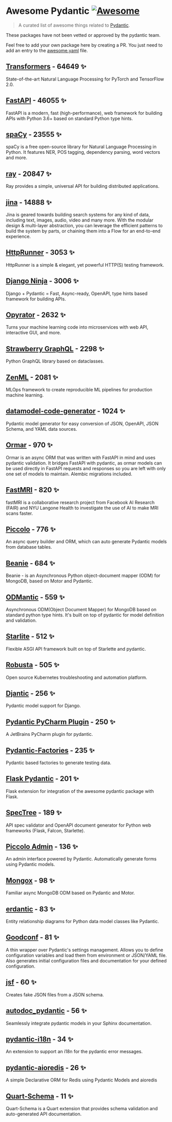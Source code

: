 # Awesome Pydantic [![Awesome](https://awesome.re/badge-flat.svg)](https://github.com/sindresorhus/awesome)

> A curated list of awesome things related to [Pydantic](https://pydantic-docs.helpmanual.io/).

These packages have not been vetted or approved by the pydantic team.

Feel free to add your own package here by creating a PR. You just need to add an entry to the [awesome.yaml](./awesome.yaml) file.


## [Transformers](https://github.com/huggingface/transformers) - 64649 ✨

State-of-the-art Natural Language Processing for PyTorch and TensorFlow 2.0.

## [FastAPI](https://github.com/tiangolo/fastapi) - 46055 ✨

FastAPI is a modern, fast (high-performance), web framework for building APIs with Python 3.6+ based on standard Python type hints.

## [spaCy](https://github.com/explosion/spaCy) - 23555 ✨

spaCy is a free open-source library for Natural Language Processing in Python. It features NER, POS tagging, dependency parsing, word vectors and more.

## [ray](https://github.com/ray-project/ray) - 20847 ✨

Ray provides a simple, universal API for building distributed applications.

## [jina](https://github.com/jina-ai/jina) - 14888 ✨

Jina is geared towards building search systems for any kind of data, including text, images, audio, video and many more. With the modular design & multi-layer abstraction, you can leverage the efficient patterns to build the system by parts, or chaining them into a Flow for an end-to-end experience.

## [HttpRunner](https://github.com/httprunner/httprunner) - 3053 ✨

HttpRunner is a simple & elegant, yet powerful HTTP(S) testing framework.

## [Django Ninja](https://github.com/vitalik/django-ninja) - 3006 ✨

Django + Pydantic = Fast, Async-ready, OpenAPI, type hints based framework for building APIs.

## [Opyrator](https://github.com/ml-tooling/opyrator) - 2632 ✨

Turns your machine learning code into microservices with web API, interactive GUI, and more.

## [Strawberry GraphQL](https://github.com/strawberry-graphql/strawberry) - 2298 ✨

Python GraphQL library based on dataclasses.

## [ZenML](https://github.com/zenml-io/zenml) - 2081 ✨

MLOps framework to create reproducible ML pipelines for production machine learning.

## [datamodel-code-generator](https://github.com/koxudaxi/datamodel-code-generator) - 1024 ✨

Pydantic model generator for easy conversion of JSON, OpenAPI, JSON Schema, and YAML data sources.

## [Ormar](https://github.com/collerek/ormar) - 970 ✨

Ormar is an async ORM that was written with FastAPI in mind and uses pydantic validation. It bridges FastAPI with pydantic, as ormar models can be used directly in FastAPI requests and responses so you are left with only one set of models to maintain. Alembic migrations included.

## [FastMRI](https://github.com/facebookresearch/fastMRI) - 820 ✨

fastMRI is a collaborative research project from Facebook AI Research (FAIR) and NYU Langone Health to investigate the use of AI to make MRI scans faster.

## [Piccolo](https://github.com/piccolo-orm/piccolo) - 776 ✨

An async query builder and ORM, which can auto generate Pydantic models from database tables.

## [Beanie](https://github.com/roman-right/beanie) - 684 ✨

Beanie - is an Asynchronous Python object-document mapper (ODM) for MongoDB, based on Motor and Pydantic.

## [ODMantic](https://github.com/art049/odmantic) - 559 ✨

Asynchronous ODM(Object Document Mapper) for MongoDB based on standard python type hints. It's built on top of pydantic for model definition and validation.

## [Starlite](https://github.com/Goldziher/starlite) - 512 ✨

Flexible ASGI API framework built on top of Starlette and pydantic.

## [Robusta](https://github.com/robusta-dev/robusta) - 505 ✨

Open source Kubernetes troubleshooting and automation platform.

## [Djantic](https://github.com/jordaneremieff/djantic) - 256 ✨

Pydantic model support for Django.

## [Pydantic PyCharm Plugin](https://github.com/koxudaxi/pydantic-pycharm-plugin) - 250 ✨

A JetBrains PyCharm plugin for pydantic.

## [Pydantic-Factories](https://github.com/Goldziher/pydantic-factories) - 235 ✨

Pydantic based factories to generate testing data.

## [Flask Pydantic](https://github.com/bauerji/flask_pydantic) - 201 ✨

Flask extension for integration of the awesome pydantic package with Flask.

## [SpecTree](https://github.com/0b01001001/spectree) - 189 ✨

API spec validator and OpenAPI document generator for Python web frameworks (Flask, Falcon, Starlette).

## [Piccolo Admin](https://github.com/piccolo-orm/piccolo_admin) - 136 ✨

An admin interface powered by Pydantic. Automatically generate forms using Pydantic models.

## [Mongox](https://github.com/aminalaee/mongox) - 98 ✨

Familiar async MongoDB ODM based on Pydantic and Motor.

## [erdantic](https://github.com/drivendataorg/erdantic) - 83 ✨

Entity relationship diagrams for Python data model classes like Pydantic.

## [Goodconf](https://github.com/lincolnloop/goodconf) - 81 ✨

A thin wrapper over Pydantic's settings management. Allows you to define configuration variables and load them from environment or JSON/YAML file. Also generates initial configuration files and documentation for your defined configuration.

## [jsf](https://github.com/ghandic/jsf) - 60 ✨

Creates fake JSON files from a JSON schema.

## [autodoc_pydantic](https://github.com/mansenfranzen/autodoc_pydantic) - 56 ✨

Seamlessly integrate pydantic models in your Sphinx documentation.

## [pydantic-i18n](https://github.com/boardpack/pydantic-i18n) - 34 ✨

An extension to support an i18n for the pydantic error messages.

## [pydantic-aioredis](https://github.com/andrewthetechie/pydantic-aioredis) - 26 ✨

A simple Declarative ORM for Redis using Pydantic Models and aioredis

## [Quart-Schema](https://gitlab.com/pgjones/quart-schema) - 11 ✨

Quart-Schema is a Quart extension that provides schema validation and auto-generated API documentation.
